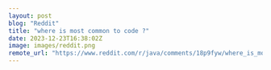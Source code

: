 ```yaml
---
layout: post
blog: "Reddit"
title: "where is most common to code ?"
date: 2023-12-23T16:38:02Z
image: images/reddit.png
remote_url: "https://www.reddit.com/r/java/comments/18p9fyw/where_is_most_common_to_code/"
---
```

